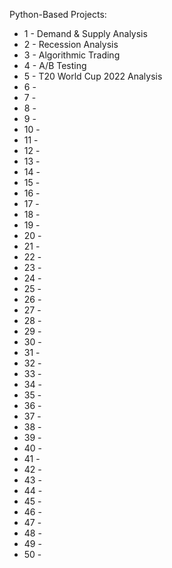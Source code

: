 Python-Based Projects:
- 1 - Demand & Supply Analysis
- 2 - Recession Analysis
- 3 - Algorithmic Trading
- 4 - A/B Testing
- 5 - T20 World Cup 2022 Analysis
- 6 - 
- 7 - 
- 8 - 
- 9 - 
- 10 - 
- 11 - 
- 12 - 
- 13 - 
- 14 - 
- 15 - 
- 16 - 
- 17 - 
- 18 - 
- 19 - 
- 20 - 
- 21 - 
- 22 - 
- 23 - 
- 24 - 
- 25 - 
- 26 - 
- 27 - 
- 28 - 
- 29 - 
- 30 - 
- 31 - 
- 32 - 
- 33 -
- 34 - 
- 35 - 
- 36 - 
- 37 -  
- 38 - 
- 39 - 
- 40 - 
- 41 - 
- 42 - 
- 43 - 
- 44 - 
- 45 - 
- 46 - 
- 47 - 
- 48 -
- 49 - 
- 50 - 
